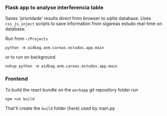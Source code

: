 ### Flask app to analyse interferencia table 

Saves 'prioridade' results direct from browser to sqlite database. Uses `css_js_inject` scripts to save information from sigareas estudo real-time on database. 

Run from `~/Projects` 

```python -m aidbag.anm.careas.estudos.app.main```

or to run on background

```nohup python -m aidbag.anm.careas.estudos.app.main```

### Frontend

To build the react bundle on the `workapp` git repository folder run

`npm run build`

That'll create the `build` folder (here) used by main.py 



